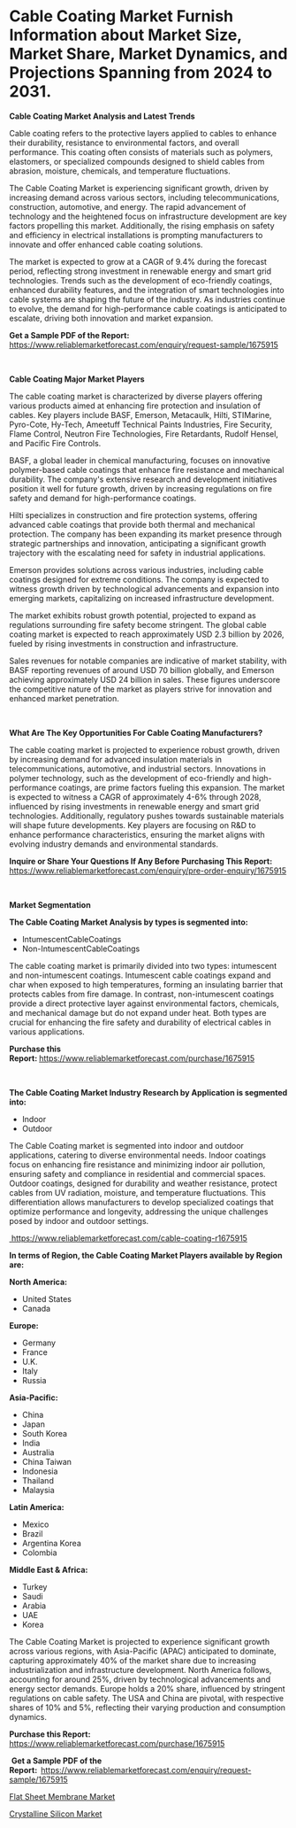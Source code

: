 <p><h1>Cable Coating Market Furnish Information about Market Size, Market Share, Market Dynamics, and Projections Spanning from 2024 to 2031.</h1></p><p><strong>Cable Coating Market Analysis and Latest Trends</strong></p>
<p><p>Cable coating refers to the protective layers applied to cables to enhance their durability, resistance to environmental factors, and overall performance. This coating often consists of materials such as polymers, elastomers, or specialized compounds designed to shield cables from abrasion, moisture, chemicals, and temperature fluctuations.</p><p>The Cable Coating Market is experiencing significant growth, driven by increasing demand across various sectors, including telecommunications, construction, automotive, and energy. The rapid advancement of technology and the heightened focus on infrastructure development are key factors propelling this market. Additionally, the rising emphasis on safety and efficiency in electrical installations is prompting manufacturers to innovate and offer enhanced cable coating solutions.</p><p>The market is expected to grow at a CAGR of 9.4% during the forecast period, reflecting strong investment in renewable energy and smart grid technologies. Trends such as the development of eco-friendly coatings, enhanced durability features, and the integration of smart technologies into cable systems are shaping the future of the industry. As industries continue to evolve, the demand for high-performance cable coatings is anticipated to escalate, driving both innovation and market expansion.</p></p>
<p><strong>Get a Sample PDF of the Report:&nbsp;</strong> <a href="https://www.reliablemarketforecast.com/enquiry/request-sample/1675915?utm_campaign=1167&utm_medium=2&utm_source=Github&utm_content=ia&utm_term=07112024&utm_id=cable-coating">https://www.reliablemarketforecast.com/enquiry/request-sample/1675915</a></p>
<p>&nbsp;</p>
<p><strong>Cable Coating Major Market Players</strong></p>
<p><p>The cable coating market is characterized by diverse players offering various products aimed at enhancing fire protection and insulation of cables. Key players include BASF, Emerson, Metacaulk, Hilti, STIMarine, Pyro-Cote, Hy-Tech, Ameetuff Technical Paints Industries, Fire Security, Flame Control, Neutron Fire Technologies, Fire Retardants, Rudolf Hensel, and Pacific Fire Controls.</p><p>BASF, a global leader in chemical manufacturing, focuses on innovative polymer-based cable coatings that enhance fire resistance and mechanical durability. The company's extensive research and development initiatives position it well for future growth, driven by increasing regulations on fire safety and demand for high-performance coatings.</p><p>Hilti specializes in construction and fire protection systems, offering advanced cable coatings that provide both thermal and mechanical protection. The company has been expanding its market presence through strategic partnerships and innovation, anticipating a significant growth trajectory with the escalating need for safety in industrial applications.</p><p>Emerson provides solutions across various industries, including cable coatings designed for extreme conditions. The company is expected to witness growth driven by technological advancements and expansion into emerging markets, capitalizing on increased infrastructure development.</p><p>The market exhibits robust growth potential, projected to expand as regulations surrounding fire safety become stringent. The global cable coating market is expected to reach approximately USD 2.3 billion by 2026, fueled by rising investments in construction and infrastructure.</p><p>Sales revenues for notable companies are indicative of market stability, with BASF reporting revenues of around USD 70 billion globally, and Emerson achieving approximately USD 24 billion in sales. These figures underscore the competitive nature of the market as players strive for innovation and enhanced market penetration.</p></p>
<p>&nbsp;</p>
<p><strong>What Are The Key Opportunities For Cable Coating Manufacturers?</strong></p>
<p><p>The cable coating market is projected to experience robust growth, driven by increasing demand for advanced insulation materials in telecommunications, automotive, and industrial sectors. Innovations in polymer technology, such as the development of eco-friendly and high-performance coatings, are prime factors fueling this expansion. The market is expected to witness a CAGR of approximately 4-6% through 2028, influenced by rising investments in renewable energy and smart grid technologies. Additionally, regulatory pushes towards sustainable materials will shape future developments. Key players are focusing on R&D to enhance performance characteristics, ensuring the market aligns with evolving industry demands and environmental standards.</p></p>
<p><strong>Inquire or Share Your Questions If Any Before Purchasing This Report:</strong> <a href="https://www.reliablemarketforecast.com/enquiry/pre-order-enquiry/1675915?utm_campaign=1167&utm_medium=2&utm_source=Github&utm_content=ia&utm_term=07112024&utm_id=cable-coating">https://www.reliablemarketforecast.com/enquiry/pre-order-enquiry/1675915</a></p>
<p>&nbsp;</p>
<p><strong>Market Segmentation</strong></p>
<p><strong>The Cable Coating Market Analysis by types is segmented into:</strong></p>
<p><ul><li>IntumescentCableCoatings</li><li>Non-IntumescentCableCoatings</li></ul></p>
<p><p>The cable coating market is primarily divided into two types: intumescent and non-intumescent coatings. Intumescent cable coatings expand and char when exposed to high temperatures, forming an insulating barrier that protects cables from fire damage. In contrast, non-intumescent coatings provide a direct protective layer against environmental factors, chemicals, and mechanical damage but do not expand under heat. Both types are crucial for enhancing the fire safety and durability of electrical cables in various applications.</p></p>
<p><strong>Purchase this Report:&nbsp;</strong><a href="https://www.reliablemarketforecast.com/purchase/1675915?utm_campaign=1167&utm_medium=2&utm_source=Github&utm_content=ia&utm_term=07112024&utm_id=cable-coating">https://www.reliablemarketforecast.com/purchase/1675915</a></p>
<p>&nbsp;</p>
<p><strong>The Cable Coating Market Industry Research by Application is segmented into:</strong></p>
<p><ul><li>Indoor</li><li>Outdoor</li></ul></p>
<p><p>The Cable Coating market is segmented into indoor and outdoor applications, catering to diverse environmental needs. Indoor coatings focus on enhancing fire resistance and minimizing indoor air pollution, ensuring safety and compliance in residential and commercial spaces. Outdoor coatings, designed for durability and weather resistance, protect cables from UV radiation, moisture, and temperature fluctuations. This differentiation allows manufacturers to develop specialized coatings that optimize performance and longevity, addressing the unique challenges posed by indoor and outdoor settings.</p></p>
<p><a href="https://www.reliablemarketforecast.com/cable-coating-r1675915?utm_campaign=1167&utm_medium=2&utm_source=Github&utm_content=ia&utm_term=07112024&utm_id=cable-coating">&nbsp;https://www.reliablemarketforecast.com/cable-coating-r1675915</a></p>
<p><strong>In terms of Region, the Cable Coating Market Players available by Region are:</strong></p>
<p>
    <p> <strong> North America: </strong>
        <ul>
            <li>United States</li>
            <li>Canada</li>
        </ul>
        </p> 
    <p> <strong> Europe: </strong>
        <ul>
            <li>Germany</li>
            <li>France</li>
            <li>U.K.</li>
            <li>Italy</li>
            <li>Russia</li>
        </ul>
        </p> 
    <p> <strong> Asia-Pacific: </strong>
        <ul>
            <li>China</li>
            <li>Japan</li>
            <li>South Korea</li>
            <li>India</li>
            <li>Australia</li>
            <li>China Taiwan</li>
            <li>Indonesia</li>
            <li>Thailand</li>
            <li>Malaysia</li>
        </ul>
        </p> 
    <p> <strong> Latin America: </strong>
        <ul>
            <li>Mexico</li>
            <li>Brazil</li>
            <li>Argentina Korea</li>
            <li>Colombia</li>
        </ul>
        </p> 
    <p> <strong> Middle East & Africa: </strong>
        <ul>
            <li>Turkey</li>
            <li>Saudi</li>
            <li>Arabia</li>
            <li>UAE</li>
            <li>Korea</li>
        </ul>
    </p>
    </p>
<p><p>The Cable Coating Market is projected to experience significant growth across various regions, with Asia-Pacific (APAC) anticipated to dominate, capturing approximately 40% of the market share due to increasing industrialization and infrastructure development. North America follows, accounting for around 25%, driven by technological advancements and energy sector demands. Europe holds a 20% share, influenced by stringent regulations on cable safety. The USA and China are pivotal, with respective shares of 10% and 5%, reflecting their varying production and consumption dynamics.</p></p>
<p><strong>Purchase this Report: </strong><a href="https://www.reliablemarketforecast.com/purchase/1675915?utm_campaign=1167&utm_medium=2&utm_source=Github&utm_content=ia&utm_term=07112024&utm_id=cable-coating">https://www.reliablemarketforecast.com/purchase/1675915</a></p>
<p>&nbsp;<strong>Get a Sample PDF of the Report:&nbsp;&nbsp;</strong><a href="https://www.reliablemarketforecast.com/enquiry/request-sample/1675915?utm_campaign=1167&utm_medium=2&utm_source=Github&utm_content=ia&utm_term=07112024&utm_id=cable-coating">https://www.reliablemarketforecast.com/enquiry/request-sample/1675915</a></p>
<p><strong></strong></p>
<p><p><a href="https://github.com/annicecos4/Market-Research-Report-List-1/blob/main/flat-sheet-membrane-market.md?utm_campaign=1167&utm_medium=2&utm_source=Github&utm_content=ia&utm_term=07112024&utm_id=cable-coating">Flat Sheet Membrane Market</a></p><p><a href="https://github.com/guneycigdem35/Market-Research-Report-List-5/blob/main/crystalline-silicon-market.md?utm_campaign=1167&utm_medium=2&utm_source=Github&utm_content=ia&utm_term=07112024&utm_id=cable-coating">Crystalline Silicon Market</a></p></p>